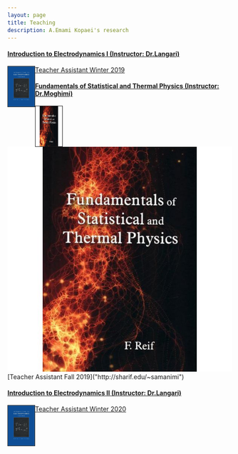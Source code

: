 ```yaml
---
layout: page
title: Teaching 
description: A.Emami Kopaei's research
---
```




#### <u>Introduction to Electrodynamics I (Instructor: Dr.Langari)</u>
<img align="left" src="../assets/k.jpg" width="60px" height="90px" border="1px"/>

[Teacher Assistant Winter 2019]("http://physics.sharif.edu/~spin/courses/")


#### <u>Fundamentals of Statistical and Thermal Physics (Instructor: Dr.Moghimi)</u>
<img align="left" src="../assets/G.jpg" width="60px" height="90px" border="1px"/>
<div class="span2">
        <a href="../assets/G.jpg">
            <img src="../assets/G.jpg"
                title="Statistical" alt="Statistical"/></a>
        </div>
[Teacher Assistant Fall 2019]("http://sharif.edu/~samanimi")

#### <u>Introduction to Electrodynamics II (Instructor: Dr.Langari)</u>
<img align="left" src="../assets/k.jpg" width="60px" height="90px" border="1px"/>

[Teacher Assistant Winter 2020]("http://physics.sharif.edu/~spin/courses/")
			

<!--[click here for the most recent version of the paper]({{ BASE_PATH}}/pages/working_papers/sample-working-paper.pdf)-->




<!-- Note: this is how to write a comment in HTML. Everything in here won't show up on your webpage.-->

<!--
To increase the size of the title, use fewer # in front of the paper title.
To decrease the size of the title, use more #. 
To remove the italics, remove the * before and after the description
To remove the underline from the title, remove the <u> tags (<u> and </u>)
-->